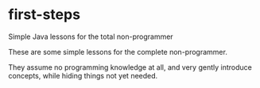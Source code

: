 # first-steps
Simple Java lessons for the total non-programmer


These are some simple lessons for the complete non-programmer.

They assume no programming knowledge at all, and very gently introduce concepts, while hiding things not yet needed.
